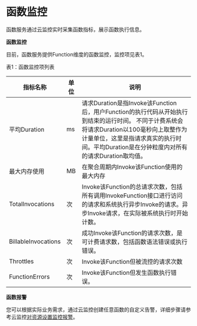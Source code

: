 # 函数监控

函数服务通过云监控实时采集函数指标，展示函数执行信息。

**函数监控**

目前，函数服务提供Function维度的函数监控，监控项见表1。

表1：函数监控项列表

| 指标名称            | 单位 | 说明                                                         |
| ------------------- | ---- | ------------------------------------------------------------ |
| 平均Duration        | ms   | 请求Duration是指Invoke该Function后，用户Function的执行代码从开始执行到结束的运行时间。   不同于计费系统会将请求Duration以100毫秒向上取整作为计量单位，这里是指请求真实的执行时间。平均Duration是在分钟粒度内对所有的请求Duration取均值。 |
| 最大内存使用        | MB   | 在聚合周期内Invoke该Function使用的最大内存                   |
| TotalInvocations    | 次   | Invoke该Function的总请求次数，包括所有调用InvokeFunction接口进行访问的请求和系统执行异步Invoke的请求。异步Invoke请求，在实际被系统执行时开始计数。 |
| BillableInvocations | 次   | 成功Invoke该Function的请求次数，是可计费请求数，包括函数语法错误或执行错误。 |
| Throttles           | 次   | Invoke该Function但被流控的请求次数                           |
| FunctionErrors      | 次   | Invoke该Function但发生函数执行错误。 |

 

**函数报警**

您可以根据实际业务需求，通过云监控创建任意函数的自定义告警，详细步骤请参考云监控[对资源设置监控报警](https://docs.jdcloud.com/cn/monitoring/set-alarm-rules-details)。
